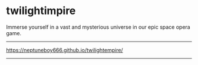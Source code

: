 # twilightimpire
Immerse yourself in a vast and mysterious universe in our epic space  opera game.

----------------------

 https://neptuneboy666.github.io/twilightempire/

--------------------------
